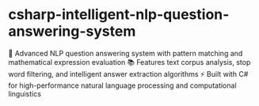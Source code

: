 # csharp-intelligent-nlp-question-answering-system
🤖 Advanced NLP question answering system with pattern matching and mathematical expression evaluation 📚 Features text corpus analysis, stop word filtering, and intelligent answer extraction algorithms ⚡ Built with C# for high-performance natural language processing and computational linguistics
